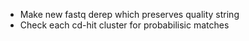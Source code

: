 - Make new fastq derep which preserves quality string
- Check each cd-hit cluster for probabilisic matches